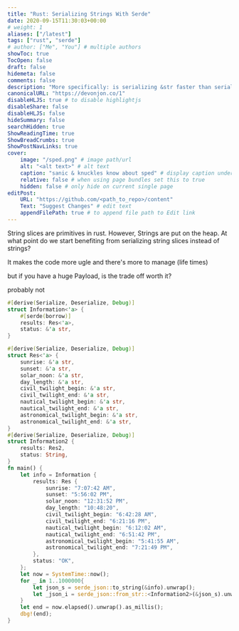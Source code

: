 ```yaml
---
title: "Rust: Serializing Strings With Serde"
date: 2020-09-15T11:30:03+00:00
# weight: 1
aliases: ["/latest"]
tags: ["rust", "serde"]
# author: ["Me", "You"] # multiple authors
showToc: true
TocOpen: false
draft: false
hidemeta: false
comments: false
description: "More specifically: is serializing &str faster than serializing String"
canonicalURL: "https://devonjon.co/1"
disableHLJS: true # to disable highlightjs
disableShare: false
disableHLJS: false
hideSummary: false
searchHidden: true
ShowReadingTime: true
ShowBreadCrumbs: true
ShowPostNavLinks: true
cover:
    image: "/sped.png" # image path/url
    alt: "<alt text>" # alt text
    caption: "sanic & knuckles know about sped" # display caption under cover
    relative: false # when using page bundles set this to true
    hidden: false # only hide on current single page
editPost:
    URL: "https://github.com/<path_to_repo>/content"
    Text: "Suggest Changes" # edit text
    appendFilePath: true # to append file path to Edit link
---
```


String slices are primitives in rust. However, Strings are put on the heap.
At what point do we start benefiting from serializing string slices instead of strings?

It makes the code more ugle and there's more to manage (life times)

but if you have a huge Payload, is the trade off worth it? 

probably not

```Rust
#[derive(Serialize, Deserialize, Debug)]
struct Information<'a> {
    #[serde(borrow)]
    results: Res<'a>,
    status: &'a str,
}

#[derive(Serialize, Deserialize, Debug)]
struct Res<'a> {
    sunrise: &'a str,
    sunset: &'a str,
    solar_noon: &'a str,
    day_length: &'a str,
    civil_twilight_begin: &'a str,
    civil_twilight_end: &'a str,
    nautical_twilight_begin: &'a str,
    nautical_twilight_end: &'a str,
    astronomical_twilight_begin: &'a str,
    astronomical_twilight_end: &'a str,
}
#[derive(Serialize, Deserialize, Debug)]
struct Information2 {
    results: Res2,
    status: String,
}
fn main() {
    let info = Information {
        results: Res {
            sunrise: "7:07:42 AM",
            sunset: "5:56:02 PM",
            solar_noon: "12:31:52 PM",
            day_length: "10:48:20",
            civil_twilight_begin: "6:42:28 AM",
            civil_twilight_end: "6:21:16 PM",
            nautical_twilight_begin: "6:12:02 AM",
            nautical_twilight_end: "6:51:42 PM",
            astronomical_twilight_begin: "5:41:55 AM",
            astronomical_twilight_end: "7:21:49 PM",
        },
        status: "OK",
    };
    let now = SystemTime::now();
    for _ in 1..1000000{
        let json_s = serde_json::to_string(&info).unwrap();
        let _json_i = serde_json::from_str::<Information2>(&json_s).unwrap();
    }
    let end = now.elapsed().unwrap().as_millis();
    dbg!(end);
}
```